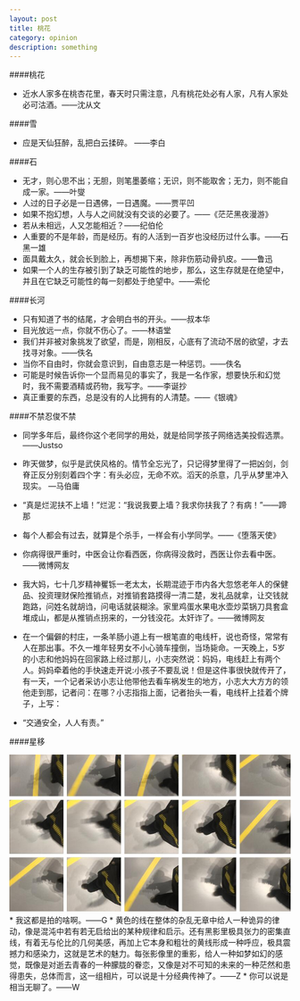 ```yaml
---
layout: post
title: 桃花
category: opinion
description: something
---
```



####桃花

* 近水人家多在桃杏花里，春天时只需注意，凡有桃花处必有人家，凡有人家处必可沽酒。——沈从文

####雪

* 应是天仙狂醉，乱把白云揉碎。 ——李白

####石

* 无才，则心思不出；无胆，则笔墨萎缩；无识，则不能取舍；无力，则不能自成一家。——叶燮
* 人过的日子必是一日遇佛，一日遇魔。——贾平凹
* 如果不抱幻想，人与人之间就没有交谈的必要了。——《茫茫黑夜漫游》 
* 若从未相远，人又怎能相近？——纪伯伦
* 人重要的不是年龄，而是经历。有的人活到一百岁也没经历过什么事。——石黑一雄
* 面具戴太久，就会长到脸上，再想揭下来，除非伤筋动骨扒皮。——鲁迅
* 如果一个人的生存被引到了缺乏可能性的地步，那么，这生存就是在绝望中，并且在它缺乏可能性的每一刻都处于绝望中。——索伦

####长河
* 只有知道了书的结尾，才会明白书的开头。——叔本华
* 目光放远一点，你就不伤心了。——林语堂
* 我们并非被对象挑发了欲望，而是，刚相反，心底有了流动不居的欲望，才去找寻对象。——佚名
* 当你不自由时，你就会意识到，自由意志是一种惩罚。——佚名
* 可能是时候告诉你一个显而易见的事实了，我是一名作家，想要快乐和幻觉时，我不需要酒精或药物，我写字。——李诞抄
* 真正重要的东西，总是没有的人比拥有的人清楚。——《银魂》 

####不禁忍俊不禁

* 同学多年后，最终你这个老同学的用处，就是给同学孩子网络选美投假选票。——Justso
* 昨天做梦，似乎是武侠风格的。情节全忘光了，只记得梦里得了一把凶剑，剑脊正反分别刻着四个字：有头必应，无命不欢。滔天的杀意，几乎从梦里冲入现实。
—马伯庸
* “真是烂泥扶不上墙！”烂泥：“我说我要上墙？我求你扶我了？有病！”——蹄那
* 每个人都会有过去，就算是个杀手，一样会有小学同学。——《堕落天使》
* 你病得很严重时，中医会让你看西医，你病得没救时，西医让你去看中医。——微博网友
* 我大妈，七十几岁精神矍铄一老太太，长期混迹于市内各大忽悠老年人的保健品、投资理财保险推销点，对推销套路摸得一清二楚，发礼品就拿，让交钱就跑路，问姓名就胡诌，问电话就装糊涂。家里鸡蛋水果电水壶炒菜锅刀具套盒堆成山，都是从推销点拐来的，一分钱没花。太奸诈了。——微博网友 
*  在一个偏僻的村庄，一条羊肠小道上有一根笔直的电线杆，说也奇怪，常常有人在那出事。不久一堆年轻男女不小心骑车撞倒，当场毙命。一天晚上，5岁的小志和他妈妈在回家路上经过那儿，小志突然说：妈妈，电线赶上有两个人。妈妈牵着他的手快速走开说:小孩子不要乱说！但是这件事很快就传开了，有一天，一个记者采访小志让他带他去看车祸发生的地方，小志大大方方的领他走到那，记者问：在哪？小志指指上面，记者抬头一看，电线杆上挂着个牌子，上写：



* “交通安全，人人有责。”

####星移

<div id="transform1">
<div class="inner">
<img src="/images/funny/zuoping.jpg" alt="Nature">
</div>
</div>
*  我这都是拍的啥啊。——G
* 黄色的线在整体的杂乱无章中给人一种诡异的律动，像是混沌中若有若无启给出的某种规律和启示。还有黑影里极具张力的密集直线，有着无与伦比的几何美感，再加上它本身和粗壮的黄线形成一种呼应，极具震撼力和感染力，这就是艺术的魅力。每张影像里的重影，给人一种如梦如幻的感觉，既像是对逝去青春的一种朦胧的眷恋，又像是对不可知的未来的一种茫然和患得患失，总体而言，这一组相片，可以说是十分经典传神了。——Z
* 你可以说是相当无聊了。——W